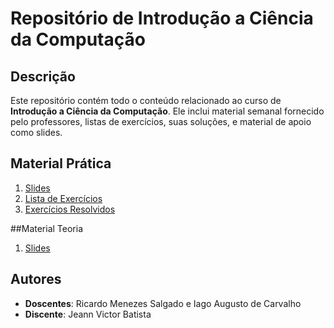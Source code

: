 # Repositório de Introdução a Ciência da Computação

## Descrição

Este repositório contém todo o conteúdo relacionado ao curso de **Introdução a Ciência da Computação**. Ele inclui material semanal fornecido pelo professores, listas de exercícios, suas soluções, e material de apoio como slides.


## Material Prática

1. [Slides](https://github.com/Jeann-Victor/IntroducaoCienciaComputacao/tree/main/Introdu%C3%A7%C3%A3o%20Ciencia%20da%20Computa%C3%A7%C3%A3o/ICC%20IAGO/Slides%20ICC)
2. [Lista de Exercícios](https://github.com/Jeann-Victor/IntroducaoCienciaComputacao/tree/main/Introdu%C3%A7%C3%A3o%20Ciencia%20da%20Computa%C3%A7%C3%A3o/ICC%20IAGO/Listas%20de%20ICC)
3. [Exercícios Resolvidos](https://github.com/Jeann-Victor/IntroducaoCienciaComputacao/tree/main/Introdu%C3%A7%C3%A3o%20Ciencia%20da%20Computa%C3%A7%C3%A3o/ICC%20IAGO/Listas%20de%20ICC%20-Enviadas)


##Material Teoria
1. [Slides](https://github.com/Jeann-Victor/IntroducaoCienciaComputacao/tree/main/Introdu%C3%A7%C3%A3o%20Ciencia%20da%20Computa%C3%A7%C3%A3o/ICC%20RICARDO/Slides%20ICC%20-%20Ricardo)


## Autores

- **Doscentes**: Ricardo Menezes Salgado e Iago Augusto de Carvalho
- **Discente**: Jeann Victor Batista
